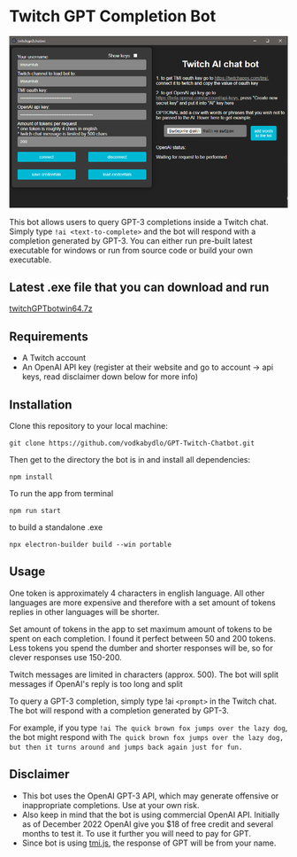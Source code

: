 # Twitch GPT Completion Bot
![app preview](https://raw.githubusercontent.com/vodkabydlo/Kata-FE-16/main/src/img/app.png)

This bot allows users to query GPT-3 completions inside a Twitch chat. Simply type `!ai <text-to-complete>` and the bot will respond with a completion generated by GPT-3.
You can either run pre-built latest executable for windows or run from source code or build your own executable.
## Latest .exe file that you can download and run 
[twitchGPTbotwin64.7z](https://drive.google.com/file/d/1hm3G1vBL0gW08mF7mzpL0_LKC7aI2A6d/view?usp=sharing)

## Requirements

* A Twitch account
* An OpenAI API key (register at their website and go to account -> api keys, read disclaimer down below for more info)


## Installation

Clone this repository to your local machine:

```git
git clone https://github.com/vodkabydlo/GPT-Twitch-Chatbot.git
```

Then get to the directory the bot is in and install all dependencies:
```
npm install
```

To run the app from terminal
```
npm run start
```
to build a standalone .exe 
```
npx electron-builder build --win portable
```

## Usage
One token is approximately 4 characters in english language. All other languages are more expensive and therefore with a set
amount of tokens replies in other languages will be shorter.

Set amount of tokens in the app to set maximum amount of tokens to be spent on each completion. I found it perfect between 50 and 200 tokens.
Less tokens you spend the dumber and shorter responses will be, so for clever responses use 150-200. 

Twitch messages are limited in characters (approx. 500). The bot will split messages if OpenAI's reply is too long and split 

To query a GPT-3 completion, simply type !ai `<prompt>` in the Twitch chat. The bot will respond with a completion generated by GPT-3.

For example, if you type `!ai The quick brown fox jumps over the lazy dog`, the bot might respond with 
`The quick brown fox jumps over the lazy dog, but then it turns around and jumps back again just for fun.`



## Disclaimer
* This bot uses the OpenAI GPT-3 API, which may generate offensive or inappropriate completions. Use at your own risk.
* Also keep in mind that the bot is using commercial OpenAI API. Initially as of December 2022 OpenAI give you $18 of
free credit and several months to test it. To use it further you will need to pay for GPT. 
* Since bot is using [tmi.js](https://github.com/tmijs/tmi.js), the response of GPT will be from your name.